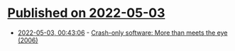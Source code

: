 # [Published on 2022-05-03](index.md)

* [2022-05-03, 00:43:06](https://news.ycombinator.com/item?id=31242957) - [Crash-only software: More than meets the eye (2006)](https://lwn.net/Articles/191059/)

